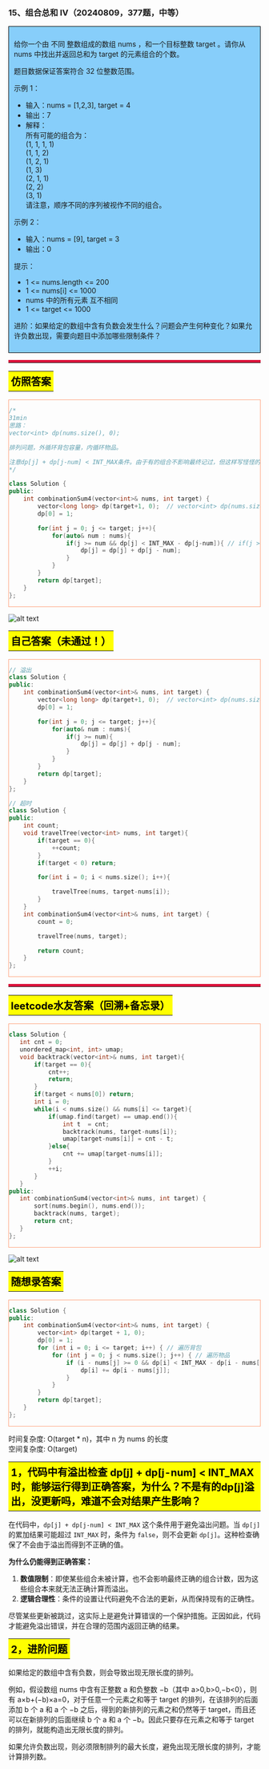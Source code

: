 ### 15、组合总和 Ⅳ（20240809，377题，中等）
<div style="border: 1px solid black; padding: 10px; background-color: LightSkyBlue;">

给你一个由 不同 整数组成的数组 nums ，和一个目标整数 target 。请你从 nums 中找出并返回总和为 target 的元素组合的个数。

题目数据保证答案符合 32 位整数范围。

 

示例 1：

- 输入：nums = [1,2,3], target = 4
- 输出：7
- 解释：  
所有可能的组合为：  
(1, 1, 1, 1)  
(1, 1, 2)  
(1, 2, 1)  
(1, 3)  
(2, 1, 1)  
(2, 2)  
(3, 1)  
请注意，顺序不同的序列被视作不同的组合。  

示例 2：

- 输入：nums = [9], target = 3
- 输出：0
 

提示：

- 1 <= nums.length <= 200
- 1 <= nums[i] <= 1000
- nums 中的所有元素 互不相同
- 1 <= target <= 1000
 

进阶：如果给定的数组中含有负数会发生什么？问题会产生何种变化？如果允许负数出现，需要向题目中添加哪些限制条件？

  </p>
</div>

<hr style="border-top: 5px solid #DC143C;">
<table>
  <tr>
    <td bgcolor="Yellow" style="padding: 5px; border: 0px solid black;">
      <span style="font-weight: bold; font-size: 20px;color: black;">
      仿照答案
      </span>
    </td>
  </tr>
</table>
<div style="padding: 0px; border: 1.5px solid LightSalmon; margin-bottom: 10px;">

```C++ {.line-numbers}
/*
31min
思路：
vector<int> dp(nums.size(), 0);

排列问题，外循环背包容量，内循环物品。

注意dp[j] + dp[j-num] < INT_MAX条件。由于有的组合不影响最终记过，但这样写怪怪的。。
*/

class Solution {
public:
    int combinationSum4(vector<int>& nums, int target) {
        vector<long long> dp(target+1, 0);  // vector<int> dp(nums.size()+1, 0);
        dp[0] = 1;

        for(int j = 0; j <= target; j++){
            for(auto& num : nums){
                if(j >= num && dp[j] < INT_MAX - dp[j-num]){ // if(j >= num && dp[j] + dp[j-num] < INT_MAX)
                    dp[j] = dp[j] + dp[j - num];
                }
            }
        }
        return dp[target];
    }
};
```

</div>

![alt text](image/243a701e68bba5bb8f907ecea09ecbd.png)

<table>
  <tr>
    <td bgcolor="Yellow" style="padding: 5px; border: 0px solid black;">
      <span style="font-weight: bold; font-size: 20px;color: black;">
      自己答案（未通过！）
      </span>
    </td>
  </tr>
</table>

<div style="padding: 0px; border: 1.5px solid LightSalmon; margin-bottom: 10px">

```C++ {.line-numbers}
// 溢出
class Solution {
public:
    int combinationSum4(vector<int>& nums, int target) {
        vector<long long> dp(target+1, 0);  // vector<int> dp(nums.size()+1, 0);
        dp[0] = 1;

        for(int j = 0; j <= target; j++){
            for(auto& num : nums){
                if(j >= num){
                    dp[j] = dp[j] + dp[j - num];
                }
            }
        }
        return dp[target];
    }
};

// 超时
class Solution {
public:
    int count;
    void travelTree(vector<int> nums, int target){
        if(target == 0){
            ++count;
        }
        if(target < 0) return;

        for(int i = 0; i < nums.size(); i++){

            travelTree(nums, target-nums[i]);
        }
    }
    int combinationSum4(vector<int>& nums, int target) {
        count = 0;

        travelTree(nums, target);

        return count;
    }
};
```
</div>

<hr style="border-top: 5px solid #DC143C;">

<table>
  <tr>
    <td bgcolor="Yellow" style="padding: 5px; border: 0px solid black;">
      <span style="font-weight: bold; font-size: 20px;color: black;">
      leetcode水友答案（回溯+备忘录）
      </span>
    </td>
  </tr>
</table>

<div style="padding: 0px; border: 1.5px solid LightSalmon; margin-bottom: 10px">

```C++ {.line-numbers}
class Solution {
   int cnt = 0;
   unordered_map<int, int> umap;
   void backtrack(vector<int>& nums, int target){
       if(target == 0){
           cnt++;
           return;
       }
       if(target < nums[0]) return;
       int i = 0;
       while(i < nums.size() && nums[i] <= target){
           if(umap.find(target) == umap.end()){
               int t  = cnt;
               backtrack(nums, target-nums[i]);
               umap[target-nums[i]] = cnt - t;
           }else{
               cnt += umap[target-nums[i]];
           }
           ++i;
       }
   }
public:
   int combinationSum4(vector<int>& nums, int target) {
       sort(nums.begin(), nums.end());
       backtrack(nums, target);
       return cnt;
   }
};
```
</div>

![alt text](image/280e5eb75c366627575ed014afe0779.png)

<table>
  <tr>
    <td bgcolor="Yellow" style="padding: 5px; border: 0px solid black;">
      <span style="font-weight: bold; font-size: 20px;color: black;">
      随想录答案
      </span>
    </td>
  </tr>
</table>

<div style="padding: 0px; border: 1.5px solid LightSalmon; margin-bottom: 10px">

```C++ {.line-numbers}
class Solution {
public:
    int combinationSum4(vector<int>& nums, int target) {
        vector<int> dp(target + 1, 0);
        dp[0] = 1;
        for (int i = 0; i <= target; i++) { // 遍历背包
            for (int j = 0; j < nums.size(); j++) { // 遍历物品
                if (i - nums[j] >= 0 && dp[i] < INT_MAX - dp[i - nums[j]]) {
                    dp[i] += dp[i - nums[j]];
                }
            }
        }
        return dp[target];
    }
};
```
</div>

时间复杂度: O(target * n)，其中 n 为 nums 的长度  
空间复杂度: O(target)

<table>
  <tr>
    <td bgcolor="Yellow" style="padding: 5px; border: 0px solid black;">
      <span style="font-weight: bold; font-size: 20px;color: black;">
      1，代码中有溢出检查 dp[j] + dp[j-num] < INT_MAX时，能够运行得到正确答案，为什么？不是有的dp[j]溢出，没更新吗，难道不会对结果产生影响？
      </span>
    </td>
  </tr>
</table>

在代码中，`dp[j] + dp[j-num] < INT_MAX` 这个条件用于避免溢出问题。当 `dp[j]` 的累加结果可能超过 `INT_MAX` 时，条件为 `false`，则不会更新 `dp[j]`。这种检查确保了不会由于溢出而得到不正确的值。

**为什么仍能得到正确答案：**
1. **数值限制**：即使某些组合未被计算，也不会影响最终正确的组合计数，因为这些组合本来就无法正确计算而溢出。
2. **逻辑合理性**：条件的设置让代码避免不合法的更新，从而保持现有的正确性。

尽管某些更新被跳过，这实际上是避免计算错误的一个保护措施。正因如此，代码才能避免溢出错误，并在合理的范围内返回正确的结果。


<table>
  <tr>
    <td bgcolor="Yellow" style="padding: 5px; border: 0px solid black;">
      <span style="font-weight: bold; font-size: 20px;color: black;">
      2，进阶问题
      </span>
    </td>
  </tr>
</table>

如果给定的数组中含有负数，则会导致出现无限长度的排列。

例如，假设数组 nums 中含有正整数 a 和负整数 −b（其中 a>0,b>0,−b<0），则有 a×b+(−b)×a=0，对于任意一个元素之和等于 target 的排列，在该排列的后面添加 b 个 a 和 a 个 −b 之后，得到的新排列的元素之和仍然等于 target，而且还可以在新排列的后面继续 b 个 a 和 a 个 −b。因此只要存在元素之和等于 target 的排列，就能构造出无限长度的排列。

如果允许负数出现，则必须限制排列的最大长度，避免出现无限长度的排列，才能计算排列数。
